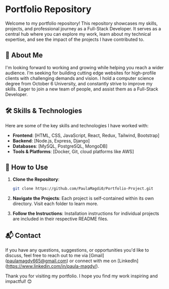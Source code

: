 # Portfolio Repository

Welcome to my portfolio repository! This repository showcases my skills, projects, and professional journey as a Full-Stack Developer. It serves as a central hub where you can explore my work, learn about my technical expertise, and see the impact of the projects I have contributed to.

## 📜 About Me
I'm looking forward to working and growing while helping you reach a wider audience. I'm seeking for building cutting edge websites for high-profile clients with challenging demands and vision. I hold a computer science degree from October 6 University, and constantly strive to improve my skills. Eager to join a new team of people, and assist them as a Full-Stack Developer.

## 🛠️ Skills & Technologies
Here are some of the key skills and technologies I have worked with:

- **Frontend**: [HTML, CSS, JavaScript, React, Redux, Tailwind, Bootstrap]
- **Backend**: [Node.js, Express, Django]
- **Databases**: [MySQL, PostgreSQL, MongoDB]
- **Tools & Platforms**: [Docker, Git, cloud platforms like AWS]

## 📄 How to Use
1. **Clone the Repository**:

   ```bash
   git clone https://github.com/PaulaMagdi0/Portfolio-Project.git
   ```
2. **Navigate the Projects**: Each project is self-contained within its own directory. Visit each folder to learn more.
3. **Follow the Instructions**: Installation instructions for individual projects are included in their respective README files.

## 📬 Contact
If you have any questions, suggestions, or opportunities you'd like to discuss, feel free to reach out to me via \[Gmail\](paulamagdy665@gmail.com) or connect with me on \[LinkedIn\](https://www.linkedin.com/in/paula-magdy/).

Thank you for visiting my portfolio. I hope you find my work inspiring and impactful! 😊